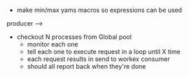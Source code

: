 * make min/max yams macros so expressions can be used

producer -->
  * checkout N processes from Global pool
    * monitor each one
    * tell each one to execute request in a loop
      until X time
    * each request results in send to workex consumer
    * should all report back when they're done


